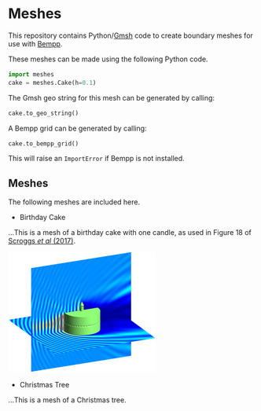 Meshes
======
This repository contains Python/[Gmsh](http://gmsh.info/) code to create boundary meshes for use with [Bempp](http://bempp.com).

These meshes can be made using the following Python code.

```python
import meshes
cake = meshes.Cake(h=0.1)
```

The Gmsh geo string for this mesh can be generated by calling:

```python
cake.to_geo_string()
```

A Bempp grid can be generated by calling:

```python
cake.to_bempp_grid()
```

This will raise an `ImportError` if Bempp is not installed.

Meshes
------
The following meshes are included here.

* Birthday Cake

...This is a mesh of a birthday cake with one candle, as used in Figure 18 of [Scroggs *et al* (2017)](http://www.sciencedirect.com/science/article/pii/S0898122117304789).

![Cake scattering](https://raw.githubusercontent.com/mscroggs/meshes/master/img/cake.jpg)

* Christmas Tree

...This is a mesh of a Christmas tree.

